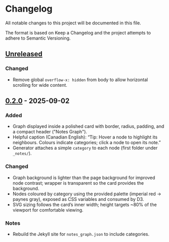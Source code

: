 # Changelog

All notable changes to this project will be documented in this file.

The format is based on Keep a Changelog and the project attempts to adhere to Semantic Versioning.

## [Unreleased]

### Changed
- Remove global `overflow-x: hidden` from body to allow horizontal scrolling for wide content.

## [0.2.0] - 2025-09-02

### Added
- Graph displayed inside a polished card with border, radius, padding, and a compact header ("Notes Graph").
- Helpful caption (Canadian English): “Tip: Hover a node to highlight its neighbours. Colours indicate categories; click a node to open its note.”
- Generator attaches a simple `category` to each node (first folder under `_notes/`).

### Changed
- Graph background is lighter than the page background for improved node contrast; wrapper is transparent so the card provides the background.
- Nodes coloured by category using the provided palette (imperial red → paynes gray), exposed as CSS variables and consumed by D3.
- SVG sizing follows the card’s inner width; height targets ~80% of the viewport for comfortable viewing.

### Notes
- Rebuild the Jekyll site for `notes_graph.json` to include categories.

<!-- Links -->
[Unreleased]: https://github.com/Chantal13/Spectrum-Syntax/compare/v0.2.0...HEAD
[0.2.0]: https://github.com/Chantal13/Spectrum-Syntax/releases/tag/v0.2.0
